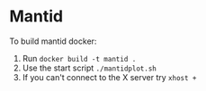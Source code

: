 # Mantid

To build mantid docker:
 1. Run `docker build -t mantid .`
 2. Use the start script `./mantidplot.sh`
 3. If you can't connect to the X server try `xhost +`
